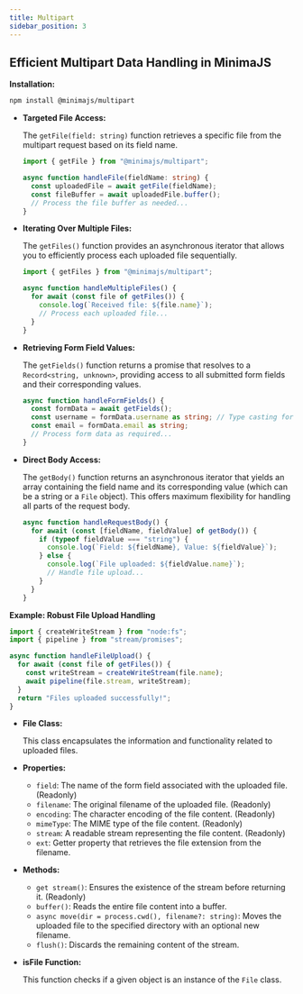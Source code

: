 ```yaml
---
title: Multipart
sidebar_position: 3
---
```


## Efficient Multipart Data Handling in MinimaJS

**Installation:**

```bash npm2yarn
npm install @minimajs/multipart
```

- **Targeted File Access:**

  The `getFile(field: string)` function retrieves a specific file from the multipart request based on its field name.

  ```typescript
  import { getFile } from "@minimajs/multipart";

  async function handleFile(fieldName: string) {
    const uploadedFile = await getFile(fieldName);
    const fileBuffer = await uploadedFile.buffer();
    // Process the file buffer as needed...
  }
  ```

- **Iterating Over Multiple Files:**

  The `getFiles()` function provides an asynchronous iterator that allows you to efficiently process each uploaded file sequentially.

  ```typescript
  import { getFiles } from "@minimajs/multipart";

  async function handleMultipleFiles() {
    for await (const file of getFiles()) {
      console.log(`Received file: ${file.name}`);
      // Process each uploaded file...
    }
  }
  ```

- **Retrieving Form Field Values:**

  The `getFields()` function returns a promise that resolves to a `Record<string, unknown>`, providing access to all submitted form fields and their corresponding values.

  ```typescript
  async function handleFormFields() {
    const formData = await getFields();
    const username = formData.username as string; // Type casting for clarity
    const email = formData.email as string;
    // Process form data as required...
  }
  ```

- **Direct Body Access:**

  The `getBody()` function returns an asynchronous iterator that yields an array containing the field name and its corresponding value (which can be a string or a `File` object). This offers maximum flexibility for handling all parts of the request body.

  ```typescript
  async function handleRequestBody() {
    for await (const [fieldName, fieldValue] of getBody()) {
      if (typeof fieldValue === "string") {
        console.log(`Field: ${fieldName}, Value: ${fieldValue}`);
      } else {
        console.log(`File uploaded: ${fieldValue.name}`);
        // Handle file upload...
      }
    }
  }
  ```

**Example: Robust File Upload Handling**

```typescript
import { createWriteStream } from "node:fs";
import { pipeline } from "stream/promises";

async function handleFileUpload() {
  for await (const file of getFiles()) {
    const writeStream = createWriteStream(file.name);
    await pipeline(file.stream, writeStream);
  }
  return "Files uploaded successfully!";
}
```

- **File Class:**

  This class encapsulates the information and functionality related to uploaded files.

- **Properties:**

  - `field`: The name of the form field associated with the uploaded file. (Readonly)
  - `filename`: The original filename of the uploaded file. (Readonly)
  - `encoding`: The character encoding of the file content. (Readonly)
  - `mimeType`: The MIME type of the file content. (Readonly)
  - `stream`: A readable stream representing the file content. (Readonly)
  - `ext`: Getter property that retrieves the file extension from the filename.

- **Methods:**

  - `get stream()`: Ensures the existence of the stream before returning it. (Readonly)
  - `buffer()`: Reads the entire file content into a buffer.
  - `async move(dir = process.cwd(), filename?: string)`: Moves the uploaded file to the specified directory with an optional new filename.
  - `flush()`: Discards the remaining content of the stream.

- **isFile Function:**

  This function checks if a given object is an instance of the `File` class.
